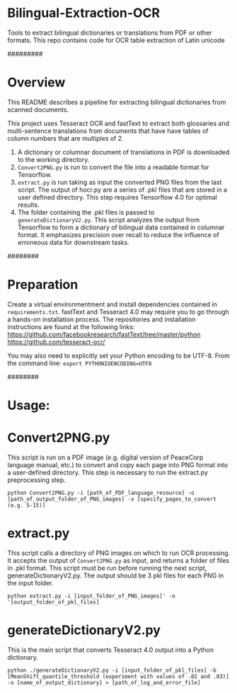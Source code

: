 # Bilingual-Extraction-OCR
Tools to extract bilingual dictionaries or translations from PDF or other formats.
This repo contains code for OCR table extraction of Latin unicode

#########

# Overview

This README describes a pipeline for extracting bilingual dictionaries from scanned documents.

This project uses Tesseract OCR and fastText to extract both glossaries and multi-sentence translations from documents that have have tables of column numbers that are multiples of 2.
1. A dictionary or columnar document of translations in PDF is downloaded to the working directory.
2. `Convert2PNG.py` is run to convert the file into a readable format for Tensorflow.
3. `extract.py` is run taking as input the converted PNG files from the last script. The output of hocr.py are a series of .pkl files that are stored in a user defined directory. This step requires Tensorflow 4.0 for optimal results.
4. The folder containing the .pkl files is passed to `generateDictionaryV2.py`. This script analyzes the output from Tensorflow to form a dictionary of bilingual data contained in columnar format. It emphasizes precision over recall to reduce the influence of erroneous data for downstream tasks.

########

# Preparation

Create a virtual environmentment and install dependencies contained in `requirements.txt`. fastText and Tesseract 4.0 may require you to go through a hands-on installation process. The repositories and installation instructions are found at the following links:
https://github.com/facebookresearch/fastText/tree/master/python
https://github.com/tesseract-ocr/

You may also need to explicitly set your Python encoding to be UTF-8. From the command line:
`export PYTHONIOENCODING=UTF8`

########

# Usage:

# Convert2PNG.py
This script is run on a PDF image (e.g. digital version of PeaceCorp language manual, etc.) to convert and copy each page into PNG format into a user-defined directory. This step is necessary to run the extract.py preprocessing step.

`python Convert2PNG.py -i [path_of_PDF_language_resource] -o [path_of_output_folder_of_PNG_images] -x [specify_pages_to_convert (e.g. 5-15)] `

# extract.py
This script calls a directory of PNG images on which to run OCR processing. It accepts the output of `Convert2PNG.py` as input, and returns a folder of files in .pkl format. This script must be run before running the next script, generateDictionaryV2.py. The output should be 3 pkl files for each PNG in the input folder.

`python extract.py -i [input_folder_of_PNG_images]' -o '[output_folder_of_pkl_files]`

# generateDictionaryV2.py
This is the main script that converts Tesseract 4.0 output into a Python dictionary.

`python ./generateDictionaryV2.py -i [input_folder_of_pkl_files] -b [MeanShift_quantile_threshold (experiment with values of .02 and .03)] -o [name_of_output_dictionary] > [path_of_log_and_error_file]`
